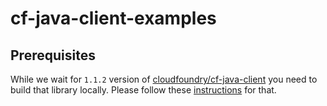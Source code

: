 # cf-java-client-examples

## Prerequisites
While we wait for `1.1.2` version of [cloudfoundry/cf-java-client](https://github.com/cloudfoundry/cf-java-client) you need to build that library locally. Please follow these [instructions](https://github.com/cloudfoundry/cf-java-client/blob/master/README.md) for that.
